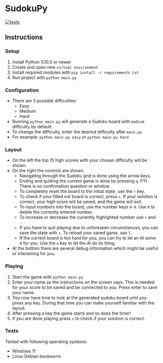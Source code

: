 # SudokuPy
[![tests](https://github.com/itacentury/SudokuPy/actions/workflows/python-test.yml/badge.svg)](https://github.com/itacentury/SudokuPy/actions/workflows/python-test.yml)

## Instructions

### Setup

1. Install Python 3.10.0 or newer
2. Create and open new `virtual environment`
3. Install required modules with `pip install -r requirements.txt`
4. Run project with `python main.py`

### Configuration

* There are 3 possible difficulties:
  * Easy
  * Medium
  * Hard
* Running `python main.py` will generate a Sudoku board with `medium` difficulty by default.
* To change the difficulty, enter the desired difficulty after `main.py`
* For example: `python main.py easy` or `python main.py hard`

### Layout

* On the left the top 15 high scores with your chosen difficulty will be shown.
* On the right the controls are shown.
  * Navigating through the Sudoku grid is done using the arrow keys.
  * Ending and quitting the current game is done by pressing `q`. FYI: There is no confirmation question or window.
  * To completely reset the board to the initial state, use the `r` key.
  * To check if your filled out board is correct, press `c`. If your solution is correct, your high score will be saved, and the game will exit.
  * To input numbers into the board, use the number keys `0-9`. Use `0` to delete the currently entered number.
  * To increase or decrease the currently highlighted number use `+` and `-`.
  * If you have to quit playing due to unforeseen circumstances, you can save the state with `s`. To reload your saved game, use `l`.
  * If the current board is too hard for you, you can try to let an AI solve it for you. Use the `a` key to let the AI do its thing.
* At the bottom there are several debug information which might be useful or interesting for you.

### Playing

1. Start the game with `python main.py`
2. Enter your name as the instructions on the screen says. This is needed for your score to be saved and be connected to you. Press enter to save your name.
3. You now have time to look at the generated sudoku board until you press any key. During that time you can make yourself familiar with the layout.
4. After pressing a key the game starts and so does the timer!
5. If you are done playing press `c` to check if your solution is correct.

### Tests

Tested with following operating systems:

* Windows 11
* Linux Debian bookworm
